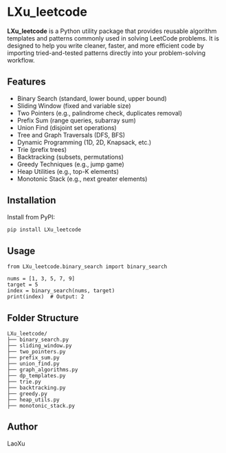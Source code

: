 # LXu_leetcode

**LXu_leetcode** is a Python utility package that provides reusable algorithm templates and patterns commonly used in solving LeetCode problems. It is designed to help you write cleaner, faster, and more efficient code by importing tried-and-tested patterns directly into your problem-solving workflow.

##  Features

-  Binary Search (standard, lower bound, upper bound)
-  Sliding Window (fixed and variable size)
-  Two Pointers (e.g., palindrome check, duplicates removal)
-  Prefix Sum (range queries, subarray sum)
-  Union Find (disjoint set operations)
-  Tree and Graph Traversals (DFS, BFS)
-  Dynamic Programming (1D, 2D, Knapsack, etc.)
-  Trie (prefix trees)
-  Backtracking (subsets, permutations)
-  Greedy Techniques (e.g., jump game)
-  Heap Utilities (e.g., top-K elements)
-  Monotonic Stack (e.g., next greater elements)

## Installation

Install from PyPI:

```bash
pip install LXu_leetcode
```

## Usage
```
from LXu_leetcode.binary_search import binary_search

nums = [1, 3, 5, 7, 9]
target = 5
index = binary_search(nums, target)
print(index)  # Output: 2
```

## Folder Structure
```
LXu_leetcode/
├── binary_search.py
├── sliding_window.py
├── two_pointers.py
├── prefix_sum.py
├── union_find.py
├── graph_algorithms.py
├── dp_templates.py
├── trie.py
├── backtracking.py
├── greedy.py
├── heap_utils.py
├── monotonic_stack.py
```

## Author
LaoXu